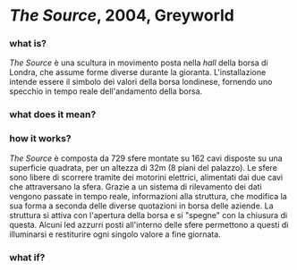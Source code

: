 # _The Source_, 2004, Greyworld

### what is?

_The Source_ è una scultura in movimento posta nella _hall_ della borsa di Londra, che assume forme diverse durante
la gioranta. L'installazione intende essere il simbolo dei valori della borsa londinese, fornendo uno specchio in tempo
reale dell'andamento della borsa.


### what does it mean?



### how it works?
_The Source_ è composta da 729 sfere montate su 162 cavi disposte su una superficie quadrata, per un altezza di 32m (8 
piani del palazzo). Le sfere sono libere di scorrere tramite dei motorini elettrici, alimentati dai due cavi
che attraversano la sfera. Grazie a un sistema di rilevamento dei dati
vengono passate in tempo reale, informazioni alla struttura, che modifica la sua forma a seconda delle diverse quotazioni in
borsa delle aziende. La struttura si attiva con l'apertura della borsa e si "spegne" con la chiusura di questa. Alcuni led
azzurri posti all'interno delle sfere permettono a questi di illuminarsi e restiturire ogni singolo valore a fine giornata.


### what if?


